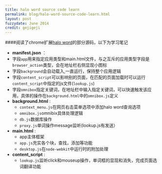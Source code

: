 ```yaml
---
title: halo word source code learn
permalink: blog/halo-word-source-code-learn.html
layout: post
fuzzydate: June 2014
credit: gejigeji
---
```


####阅读了chrome扩展[halo word](https://chrome.google.com/webstore/detail/halo-word-dictionary/bhkcehpnnlgncpnefpanachijmhikocj?utm_source=chrome-ntp-icon)的部分源码，以下为学习笔记

*  **manifest.json** ：
  * 字段`app`用来指定应用类型和main.html文件，与之互斥的应用类型字段是`browser_action`类型，会在地址栏右侧显现小图标
  * 字段`background`会自动载入,一直运行，保持整个应用逻辑
  * 字段`content_script`可以影响别的页面，在匹配的页面加载时可以运行`content_script`中指定的js文件(`lookup.js`)
  * 字段`omnibox`指定关键词，在地址栏中输入指定关键词，可以快速触发该应用，具体的操作在`background.html`中的`omnibox.js`定义
*  **background.html** :
    * `context_menu.js`在网页右击菜单选项中添加halo word查询选项
    * `omnibox.js`omnibix具体处理逻辑
    * `db.js`数据库操作
    * `proxy.js`单词操作message监听(lookup.js有发送）
* **main.html** :
    * app主体框架
    * `app.js`充实各个块，查找，添加等功能
    * `desktop.js`在`node-webkit`中运行时的附加处理
* **content_script** :
    * `lookup.js`监听click和mouseup操作，单词框的显现和消失，完成页面选词翻译功能

